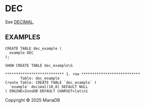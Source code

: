 # DEC

See [DECIMAL](../data-types-numeric-data-types/data-types-decimal/).

## EXAMPLES

```
CREATE TABLE dec_example (
  example DEC
);
```

```
SHOW CREATE TABLE dec_example\G
```

```
*************************** 1. row ***************************
       Table: dec_example
Create Table: CREATE TABLE `dec_example` (
  `example` decimal(10,0) DEFAULT NULL
) ENGINE=InnoDB DEFAULT CHARSET=latin1
```

Copyright © 2025 MariaDB
